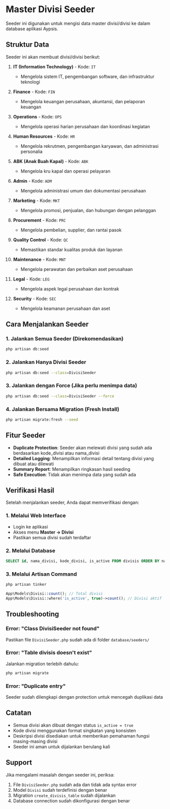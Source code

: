 # Master Divisi Seeder

Seeder ini digunakan untuk mengisi data master divisi/divisi ke dalam database aplikasi Aypsis.

## Struktur Data

Seeder ini akan membuat divisi/divisi berikut:

1. **IT (Information Technology)** - Kode: `IT`

    - Mengelola sistem IT, pengembangan software, dan infrastruktur teknologi

2. **Finance** - Kode: `FIN`

    - Mengelola keuangan perusahaan, akuntansi, dan pelaporan keuangan

3. **Operations** - Kode: `OPS`

    - Mengelola operasi harian perusahaan dan koordinasi kegiatan

4. **Human Resources** - Kode: `HR`

    - Mengelola rekrutmen, pengembangan karyawan, dan administrasi personalia

5. **ABK (Anak Buah Kapal)** - Kode: `ABK`

    - Mengelola kru kapal dan operasi pelayaran

6. **Admin** - Kode: `ADM`

    - Mengelola administrasi umum dan dokumentasi perusahaan

7. **Marketing** - Kode: `MKT`

    - Mengelola promosi, penjualan, dan hubungan dengan pelanggan

8. **Procurement** - Kode: `PRC`

    - Mengelola pembelian, supplier, dan rantai pasok

9. **Quality Control** - Kode: `QC`

    - Memastikan standar kualitas produk dan layanan

10. **Maintenance** - Kode: `MNT`

    - Mengelola perawatan dan perbaikan aset perusahaan

11. **Legal** - Kode: `LEG`

    - Mengelola aspek legal perusahaan dan kontrak

12. **Security** - Kode: `SEC`
    - Mengelola keamanan perusahaan dan aset

## Cara Menjalankan Seeder

### 1. Jalankan Semua Seeder (Direkomendasikan)

```bash
php artisan db:seed
```

### 2. Jalankan Hanya Divisi Seeder

```bash
php artisan db:seed --class=DivisiSeeder
```

### 3. Jalankan dengan Force (Jika perlu menimpa data)

```bash
php artisan db:seed --class=DivisiSeeder --force
```

### 4. Jalankan Bersama Migration (Fresh Install)

```bash
php artisan migrate:fresh --seed
```

## Fitur Seeder

-   **Duplicate Protection**: Seeder akan melewati divisi yang sudah ada berdasarkan kode_divisi atau nama_divisi
-   **Detailed Logging**: Menampilkan informasi detail tentang divisi yang dibuat atau dilewati
-   **Summary Report**: Menampilkan ringkasan hasil seeding
-   **Safe Execution**: Tidak akan menimpa data yang sudah ada

## Verifikasi Hasil

Setelah menjalankan seeder, Anda dapat memverifikasi dengan:

### 1. Melalui Web Interface

-   Login ke aplikasi
-   Akses menu **Master → Divisi**
-   Pastikan semua divisi sudah terdaftar

### 2. Melalui Database

```sql
SELECT id, nama_divisi, kode_divisi, is_active FROM divisis ORDER BY nama_divisi;
```

### 3. Melalui Artisan Command

```bash
php artisan tinker
```

```php
App\Models\Divisi::count(); // Total divisi
App\Models\Divisi::where('is_active', true)->count(); // Divisi aktif
```

## Troubleshooting

### Error: "Class DivisiSeeder not found"

Pastikan file `DivisiSeeder.php` sudah ada di folder `database/seeders/`

### Error: "Table divisis doesn't exist"

Jalankan migration terlebih dahulu:

```bash
php artisan migrate
```

### Error: "Duplicate entry"

Seeder sudah dilengkapi dengan protection untuk mencegah duplikasi data

## Catatan

-   Semua divisi akan dibuat dengan status `is_active = true`
-   Kode divisi menggunakan format singkatan yang konsisten
-   Deskripsi divisi disediakan untuk memberikan pemahaman fungsi masing-masing divisi
-   Seeder ini aman untuk dijalankan berulang kali

## Support

Jika mengalami masalah dengan seeder ini, periksa:

1. File `DivisiSeeder.php` sudah ada dan tidak ada syntax error
2. Model `Divisi` sudah terdefinisi dengan benar
3. Migration `create_divisis_table` sudah dijalankan
4. Database connection sudah dikonfigurasi dengan benar
